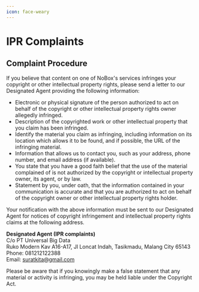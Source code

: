 ```yaml
---
icon: face-weary
---
```


# <i class="fa-regular fa-copyright"></i> IPR Complaints

## **Complaint Procedure**

If you believe that content on one of NoBox's services infringes your copyright or other intellectual property rights, please send a letter to our Designated Agent providing the following information:

* Electronic or physical signature of the person authorized to act on behalf of the copyright or other intellectual property rights owner allegedly infringed.
* Description of the copyrighted work or other intellectual property that you claim has been infringed.
* Identify the material you claim as infringing, including information on its location which allows it to be found, and if possible, the URL of the infringing material.
* Information that allows us to contact you, such as your address, phone number, and email address (if available).
* You state that you have a good faith belief that the use of the material complained of is not authorized by the copyright or intellectual property owner, its agent, or by law.
* Statement by you, under oath, that the information contained in your communication is accurate and that you are authorized to act on behalf of the copyright owner or other intellectual property rights holder.

Your notification with the above information must be sent to our Designated Agent for notices of copyright infringement and intellectual property rights claims at the following address.

**Designated Agent (IPR complaints)**\
C/o PT Universal Big Data\
Ruko Modern Kav A16-A17, Jl Loncat Indah, Tasikmadu, Malang City 65143\
Phone: 081212122388\
Email: [suratkita@gmail.com](mailto:suratkita@gmail.com)

Please be aware that if you knowingly make a false statement that any material or activity is infringing, you may be held liable under the Copyright Act.
